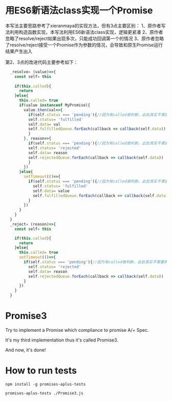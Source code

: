 # 用ES6新语法class实现一个Promise

本写法主要思路参考了xieranmaya的实现方法，但有3点主要区别：
1、原作者写法利用构造函数实现，本写法利用ES6新语法class实现，逻辑更紧凑
2、原作者忽略了resolve/reject如果出现多次，只能成功回调第一个的情况
3、原作者忽略了resolve/reject接受一个Promise作为参数的情况，会导致和原生Promise运行结果产生出入

第2、3点的改进代码主要参考如下：
```javascript
  _resolve= (value)=>{
    const self= this
    
    if(this.called){
      return
    }else{
      this.called= true
      if(value instanceof MyPromise){
        value.then(val=>{
          if(self.status === 'pending'){//因为有called做判断，此处其实不需要再确认pending
          self.status= 'fulfilled'
          self.data= val
          self.fulfilledQueue.forEach(callback => callback(self.data))
          }
        }, reason=>{
          if(self.status === 'pending'){//因为有called做判断，此处其实不需要再确认pending
          self.status= 'rejected'
          self.data= reason
          self.rejectedQueue.forEach(callback => callback(self.data))
          }
        })
      }else{
        setTimeout(()=>{
          if(self.status === 'pending'){//因为有called做判断，此处其实不需要再确认pending
            self.status= 'fulfilled'
            self.data= value
            self.fulfilledQueue.forEach(callback => callback(self.data))
          }
        })
      }
    }
  }
  _reject= (reason)=>{
    const self= this

    if(this.called){
      return
    }else{
      this.called= true
      setTimeout(()=>{
        if(self.status === 'pending'){//因为有called做判断，此处其实不需要再确认pending
          self.status= 'rejected'
          self.data= reason
          self.rejectedQueue.forEach(callback => callback(self.data))
        }
      })
    }
  }
  ```

# Promise3
Try to implement a Promise which compliance to promise A/+ Spec.

It's my third implementation thus it's called Promise3.

And now, it's done!

# How to run tests

`npm install -g promises-aplus-tests`

`promises-aplus-tests ./Promise3.js`
